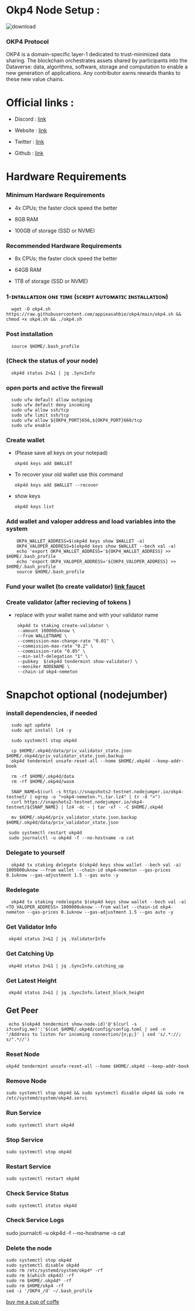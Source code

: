 # Okp4 Node Setup :


![download](https://user-images.githubusercontent.com/108979536/198153396-8bc7304c-a5d2-4b10-a9bb-13e52ba5afd0.jpg)

### OKP4 Protocol
OKP4 is a domain-specific layer-1 dedicated to trust-minimized data sharing.
The blockchain orchestrates assets shared by participants into the Dataverse: data, algorithms, software, storage and computation to enable a new generation of applications.
Any contributor earns rewards thanks to these new value chains.

# Official links :

  + Discord : [link](https://discord.gg/d6QfUzHR)

  + Website : [link](https://okp4.network/)

  + Twitter : [link](https://twitter.com/OKP4_Protocol)

  + Github : [link](https://github.com/okp4)



# Hardware Requirements

### Minimum Hardware Requirements

 + 4x CPUs; the faster clock speed the better
 
+  8GB RAM
 
+ 100GB of storage (SSD or NVME)

### Recommended Hardware Requirements

+ 8x CPUs; the faster clock speed the better

+ 64GB RAM
 
+  1TB of storage (SSD or NVME)


### 1-ɪɴᴛᴀʟʟᴀᴛɪᴏɴ ᴏɴᴇ ᴛɪᴍᴇ (ꜱᴄʀɪᴘᴛ ᴀᴜᴛᴏᴍᴀᴛɪᴄ ɪɴꜱᴛᴀʟʟᴀᴛɪᴏɴ)


      wget -O okp4.sh https://raw.githubusercontent.com/appieasahbie/okp4/main/okp4.sh && chmod +x okp4.sh && ./okp4.sh
      
###  Post installation

      source $HOME/.bash_profile
      
### (Check the status of your node)

      okp4d status 2>&1 | jq .SyncInfo
      
### open ports and active the firewall

      sudo ufw default allow outgoing
      sudo ufw default deny incoming
      sudo ufw allow ssh/tcp
      sudo ufw limit ssh/tcp
      sudo ufw allow ${OKP4_PORT}656,${OKP4_PORT}660/tcp
      sudo ufw enable
      
###  Create wallet

  + (Please save all keys on your notepad)

        okp4d keys add $WALLET
   
  + To recover your old wallet use this command
 
        okp4d keys add $WALLET --recover
        
  + show keys 
  
        okp4d keys list
        
### Add wallet and valoper address and load variables into the system

        OKP4_WALLET_ADDRESS=$(okp4d keys show $WALLET -a)
        OKP4_VALOPER_ADDRESS=$(okp4d keys show $WALLET --bech val -a)
        echo 'export OKP4_WALLET_ADDRESS='${OKP4_WALLET_ADDRESS} >> $HOME/.bash_profile
        echo 'export OKP4_VALOPER_ADDRESS='${OKP4_VALOPER_ADDRESS} >> $HOME/.bash_profile
        source $HOME/.bash_profile
        
   
### Fund your wallet (to create validator) [link faucet](https://faucet.okp4.network)


### Create validator (after recieving of tokens )

  + replace <wallet> with your wallet name and <moniker> with your validator name
  

         okp4d tx staking create-validator \
         --amount 100000uknow \
         --from WALLETNAME \
         --commission-max-change-rate "0.01" \
         --commission-max-rate "0.2" \
         --commission-rate "0.05" \
         --min-self-delegation "1" \
         --pubkey  $(okp4d tendermint show-validator) \
         --moniker NODENAME \
         --chain-id okp4-nemeton
  
  
 # Snapchot optional (nodejumber)
 
   ### install dependencies, if needed
   
      sudo apt update
      sudo apt install lz4 -y
      
      sudo systemctl stop okp4d

      cp $HOME/.okp4d/data/priv_validator_state.json $HOME/.okp4d/priv_validator_state.json.backup
      okp4d tendermint unsafe-reset-all --home $HOME/.okp4d --keep-addr-book

      rm -rf $HOME/.okp4d/data 
      rm -rf $HOME/.okp4d/wasm

      SNAP_NAME=$(curl -s https://snapshots2-testnet.nodejumper.io/okp4-testnet/ | egrep -o ">okp4-nemeton.*\.tar.lz4" | tr -d ">")
      curl https://snapshots2-testnet.nodejumper.io/okp4-testnet/${SNAP_NAME} | lz4 -dc - | tar -xf - -C $HOME/.okp4d

      mv $HOME/.okp4d/priv_validator_state.json.backup $HOME/.okp4d/data/priv_validator_state.json

     sudo systemctl restart okp4d
     sudo journalctl -u okp4d -f --no-hostname -o cat



### Delegate to yourself

      okp4d tx staking delegate $(okp4d keys show wallet --bech val -a) 1000000uknow --from wallet --chain-id okp4-nemeton --gas-prices 0.1uknow --gas-adjustment 1.5 --gas auto -y 
      
 
 ### Redelegate
 
      okp4d tx staking redelegate $(okp4d keys show wallet --bech val -a) <TO_VALOPER_ADDRESS> 1000000uknow --from wallet --chain-id okp4-nemeton --gas-prices 0.1uknow --gas-adjustment 1.5 --gas auto -y 
     
 ### Get Validator Info

     okp4d status 2>&1 | jq .ValidatorInfo

### Get Catching Up

     okp4d status 2>&1 | jq .SyncInfo.catching_up
 
### Get Latest Height

     okp4d status 2>&1 | jq .SyncInfo.latest_block_height

## Get Peer

     echo $(okp4d tendermint show-node-id)'@'$(curl -s ifconfig.me)':'$(cat $HOME/.okp4d/config/config.toml | sed -n '/Address to listen for incoming connection/{n;p;}' | sed 's/.*://; s/".*//')

### Reset Node

    okp4d tendermint unsafe-reset-all --home $HOME/.okp4d --keep-addr-book

### Remove Node

    sudo systemctl stop okp4d && sudo systemctl disable okp4d && sudo rm /etc/systemd/system/okp4d.servi
     
###  Run Service

    sudo systemctl start okp4d

### Stop Service

    sudo systemctl stop okp4d

### Restart Service

    sudo systemctl restart okp4d

### Check Service Status

    sudo systemctl status okp4d

### Check Service Logs

   sudo journalctl -u okp4d -f --no-hostname -o cat     

### Delete the node 

    sudo systemctl stop okp4d
    sudo systemctl disable okp4d
    sudo rm /etc/systemd/system/okp4* -rf
    sudo rm $(which okp4d) -rf
    sudo rm $HOME/.okp4d* -rf
    sudo rm $HOME/okp4 -rf
    sed -i '/OKP4_/d' ~/.bash_profile


    
[buy me a cup of coffe ](https://www.paypal.com/paypalme/AbdelAkridi?country.x=NL&locale.x=en_US)   
     
